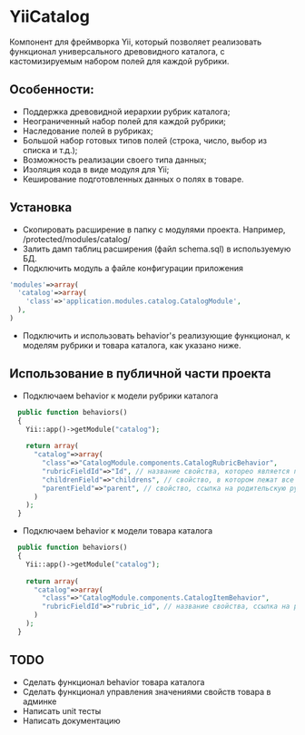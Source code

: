 YiiCatalog
==========

Компонент для фреймворка Yii, который позволяет реализовать функционал универсального
древовидного каталога, с кастомизируемым набором полей для каждой рубрики.

## Особенности:
* Поддержка древовидной иерархии рубрик каталога;
* Неограниченный набор полей для каждой рубрики;
* Наследование полей в рубриках;
* Большой набор готовых типов полей (строка, число, выбор из списка и т.д.);
* Возможность реализации своего типа данных;
* Изоляция кода в виде модуля для Yii;
* Кеширование подготовленных данных о полях в товаре.

## Установка
* Скопировать расширение в папку с модулями проекта.
Например, /protected/modules/catalog/
* Залить дамп таблиц расширения (файл schema.sql) в используемую БД.
* Подключить модуль а файле конфигурации приложения
```php
'modules'=>array(
  'catalog'=>array(
  	'class'=>'application.modules.catalog.CatalogModule',
  ),
)
```
* Подключить и использовать behavior's реализующие функционал, к моделям 
рубрики и товара каталога, как указано ниже.
 

## Использование в публичной части проекта
* Подключаем behavior к модели рубрики каталога
```php
  public function behaviors()
  {
    Yii::app()->getModule("catalog");
    
    return array(
      "catalog"=>array(
        "class"=>"CatalogModule.components.CatalogRubricBehavior",
        "rubricFieldId"=>"Id", // название свойства, которео является первичным ключем рубрики
        "childrenField"=>"childrens", // свойство, в котором лежат все подрубрики
        "parentField"=>"parent", // свойство, ссылка на родительскую рубрику
      )
    );
  }
```
* Подключаем behavior к модели товара каталога
```php
  public function behaviors()
  {
    Yii::app()->getModule("catalog");
    
    return array(
      "catalog"=>array(
        "class"=>"CatalogModule.components.CatalogItemBehavior",
        "rubricFieldId"=>"rubric_id", // название свойства, ссылка на рубрику товара в модели
      )
    );
  }
```

## TODO
* Сделать функционал behavior товара каталога
* Сделать функционал управления значениями свойств товара в админке
* Написать unit тесты
* Написать документацию

